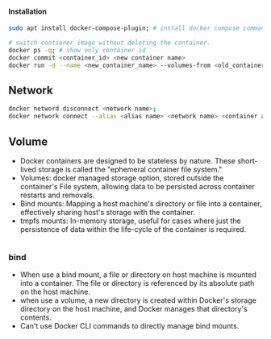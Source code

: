#### Installation
```bash
sudo apt install docker-compose-plugin; # install docker compose command as plugin
```

```bash
# switch contianer image without deleting the container.
docker ps -q; # show only container id 
docker commit <container_id> <new container name>
docker run -d --name <new_container_name> --volumes-from <old_container_name> <new_image_name>
```


## Network
```bash
docker netword disconnect <network name>;
docker network connect --alias <alias name> <network name> <container anme>
```

## Volume
- Docker containers are designed to be stateless by nature. These short-lived storage is called the "ephemeral container file system."
- Volumes: docker managed storage option, stored outside the container's File system, allowing data to be persisted across container restarts and removals.
- Bind mounts: Mapping a host machine's directory or file into a container, effectively sharing host's storage with the container.
- tmpfs mounts: In-memory storage, useful for cases where just the persistence of data within the life-cycle of the container is required.
```bash
```
### bind
- When use a bind mount, a file or directory on host machine is mounted into a container. The file or directory is referenced by its absolute path on the host machine.
- when use a volume, a new directory is created within Docker's storage directory on the host machine, and Docker manages that directory's contents.
- Can't use Docker CLI commands to directly manage bind mounts.
